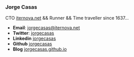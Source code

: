 ### Jorge Casas

CTO [iternova.net](https://www.iternova.net) && Runner && Time traveller since 1637...

- **Email**: [jorgecasas@iternova.net](mailto:jorgecasas@iternova.net)
- **Twitter**: [jorgecasas](https://twitter.com/jorgecasas)
- **Linkedin** [jorgecasas](https://linkedin.com/in/jorgecasas)
- **Github** [jorgecasas](https://github.com/jorgecasas)
- **Blog** [jorgecasas.github.io](https://jorgecasas.github.io)

 
